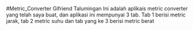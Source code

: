 #Metric_Converter Gifriend Talumingan
Ini adalah aplikais metric converter yang telah saya buat, dan aplikasi ini mempunyai 3 tab. Tab 1 berisi metric jarak, tab 2 metric suhu dan tab yang ke 3 berisi metric berat
